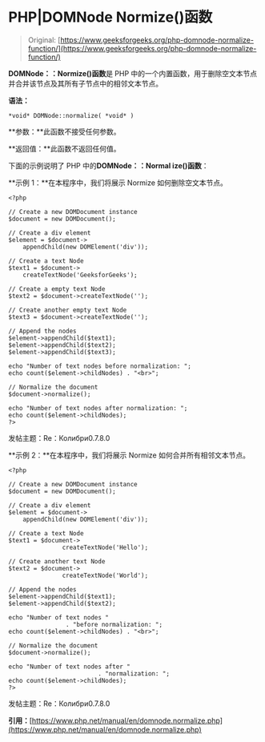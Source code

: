 # PHP|DOMNode Normize()函数

> Original: [https://www.geeksforgeeks.org/php-domnode-normalize-function/](https://www.geeksforgeeks.org/php-domnode-normalize-function/)

**DOMNode：：Normize()函数**是 PHP 中的一个内置函数，用于删除空文本节点并合并该节点及其所有子节点中的相邻文本节点。

**语法：**

```
*void* DOMNode::normalize( *void* )
```

**参数：**此函数不接受任何参数。

**返回值：**此函数不返回任何值。

下面的示例说明了 PHP 中的**DOMNode：：Normal ize()函数**：

**示例 1：**在本程序中，我们将展示 Normize 如何删除空文本节点。

```
<?php

// Create a new DOMDocument instance
$document = new DOMDocument();

// Create a div element
$element = $document->
    appendChild(new DOMElement('div'));

// Create a text Node
$text1 = $document->
    createTextNode('GeeksforGeeks');

// Create a empty text Node
$text2 = $document->createTextNode('');

// Create another empty text Node
$text3 = $document->createTextNode('');

// Append the nodes
$element->appendChild($text1);
$element->appendChild($text2);
$element->appendChild($text3);

echo "Number of text nodes before normalization: ";
echo count($element->childNodes) . "<br>";

// Normalize the document
$document->normalize();

echo "Number of text nodes after normalization: ";
echo count($element->childNodes);
?>
```

发帖主题：Re：Колибри0.7.8.0

**示例 2：**在本程序中，我们将展示 Normize 如何合并所有相邻文本节点。

```
<?php

// Create a new DOMDocument instance
$document = new DOMDocument();

// Create a div element
$element = $document->
    appendChild(new DOMElement('div'));

// Create a text Node
$text1 = $document->
               createTextNode('Hello');

// Create another text Node
$text2 = $document->
               createTextNode('World');

// Append the nodes
$element->appendChild($text1);
$element->appendChild($text2);

echo "Number of text nodes "
                . "before normalization: ";
echo count($element->childNodes) . "<br>";

// Normalize the document
$document->normalize();

echo "Number of text nodes after "
                         . "normalization: ";
echo count($element->childNodes);
?>
```

发帖主题：Re：Колибри0.7.8.0

**引用：**[https://www.php.net/manual/en/domnode.normalize.php](https://www.php.net/manual/en/domnode.normalize.php)